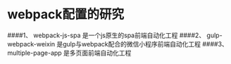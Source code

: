 # webpack配置的研究


####1、 webpack-js-spa  是一个js原生的spa前端自动化工程
####2、 gulp-webpack-weixin  是gulp与webpack配合的微信小程序前端自动化工程
####3、 multiple-page-app 是多页面前端自动化工程
